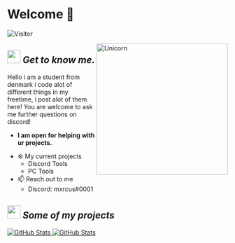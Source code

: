 # Welcome 👋
![Visitor](https://visitor-badge.laobi.icu/badge?page_id=citronmaane.repoName)<br/>

<!--
Oke ;D
-->

<img align="right" width=300px alt="Unicorn" src="https://media.tenor.com/alLqVQIWh24AAAAi/cat-cute.gif" />

## <img src="https://media.giphy.com/media/ObNTw8Uzwy6KQ/giphy.gif" width="30px">&nbsp;***Get to know me.***

Hello i am a student from denmark i code alot of different things in my freetime, i post alot of them here!
You are welcome to ask me further questions on discord!

* **I am open for helping with ur projects.**
- ⚙ My current projects
  - Discord Tools
  - PC Tools
- 📫 Reach out to me
  - Discord: mxrcus#0001</a>

## <img src="https://media.giphy.com/media/3oKIPnAiaMCws8nOsE/giphy.gif" width="30px">&nbsp;***Some of my projects***

<div>
  <p>
    <a href="https://github.com/Bhargavi-hash/HotelFranchiseDBMS.git">
      <img src="https://github-readme-stats.vercel.app/api/pin/?username=citronmaane&repo=Always-Online-Discord" alt="GitHub Stats" />
    </a>
    <a href="https://github.com/Bhargavi-hash/Linux-Shell-Implementation.git">
      <img src="https://github-readme-stats.vercel.app/api/pin/?username=citronmaane&repo=Discord-RPC" alt="GitHub Stats" />
    </a>
  </p>
</div>
